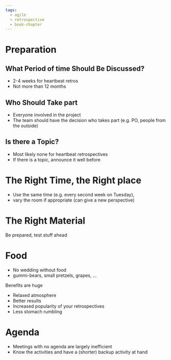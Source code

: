 ```yaml
---
tags:
  - agile
  - retrospective
  - book-chapter
---
```

# Preparation

## What Period of time Should Be Discussed?

- 2-4 weeks for heartbeat retros
- Not more than 12 months

## Who Should Take part

- Everyone involved in the project
- The team should have the decision who takes part (e.g. PO, people from the outside)

## Is there a Topic?

- Most likely none for heartbeat retrospectives
- If there is a topic, announce it well before

# The Right Time, the Right place

- Use the same time (e.g. every second week on Tuesday),
- vary the room if appropriate (can give a new perspective)

# The Right Material

Be prepared, test stuff ahead

# Food

- No wedding without food
- gummi-bears, small pretzels, grapes, ...

Benefits are huge
- Relaxed atmosphere
- Better results
- Increased popularity of your retrospectives
- Less stomach rumbling

# Agenda

- Meetings with no agenda are largely inefficient
- Know the activities and have a (shorter) backup activity at hand
